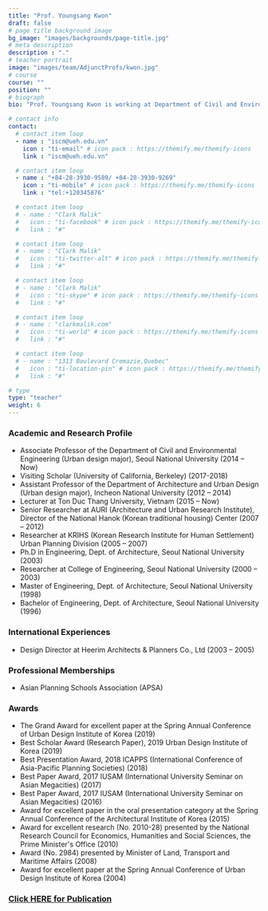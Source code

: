 ```yaml
---
title: "Prof. Youngsang Kwon"
draft: false
# page title background image
bg_image: "images/backgrounds/page-title.jpg"
# meta description
description : "."
# teacher portrait
image: "images/team/AdjunctProfs/kwon.jpg"
# course
course: ""
position: ""
# biograph
bio: "Prof. Youngsang Kwon is working at Department of Civil and Environmental Engineering, Seoul National University."

# contact info
contact:
  # contact item loop
  - name : "iscm@ueh.edu.vn"
    icon : "ti-email" # icon pack : https://themify.me/themify-icons
    link : "iscm@ueh.edu.vn"

  # contact item loop
  - name : "+84-28-3930-9589/ +84-28-3930-9269"
    icon : "ti-mobile" # icon pack : https://themify.me/themify-icons
    link : "tel:+120345876"

  # contact item loop
  # - name : "Clark Malik"
  #   icon : "ti-facebook" # icon pack : https://themify.me/themify-icons
  #   link : "#"

  # contact item loop
  # - name : "Clark Malik"
  #   icon : "ti-twitter-alt" # icon pack : https://themify.me/themify-icons
  #   link : "#"

  # contact item loop
  # - name : "Clark Malik"
  #   icon : "ti-skype" # icon pack : https://themify.me/themify-icons
  #   link : "#"

  # contact item loop
  # - name : "clarkmalik.com"
  #   icon : "ti-world" # icon pack : https://themify.me/themify-icons
  #   link : "#"

  # contact item loop
  # - name : "1313 Boulevard Cremazie,Quebec"
  #   icon : "ti-location-pin" # icon pack : https://themify.me/themify-icons
  #   link : "#"

# type
type: "teacher"
weight: 6
---
```


### Academic and Research Profile
* Associate Professor of the Department of Civil and Environmental Engineering (Urban design major), Seoul National University (2014 – Now)
* Visiting Scholar (University of California, Berkeley) (2017-2018)
* Assistant Professor of the Department of Architecture and Urban Design (Urban design major), Incheon National University (2012 – 2014)
* Lecturer at Ton Duc Thang University, Vietnam (2015 – Now)
* Senior Researcher at AURI (Architecture and Urban Research Institute), Director of the National Hanok (Korean traditional housing) Center (2007 – 2012)
* Researcher at KRIHS (Korean Research Institute for Human Settlement) Urban Planning Division (2005 – 2007)
* Ph.D in Engineering, Dept. of Architecture, Seoul National University (2003)
* Researcher at College of Engineering, Seoul National University (2000 – 2003)
* Master of Engineering, Dept. of Architecture, Seoul National University (1998)
* Bachelor of Engineering, Dept. of Architecture, Seoul National University (1996)


### International Experiences
* Design Director at Heerim Architects & Planners Co., Ltd (2003 – 2005)


### Professional Memberships
* Asian Planning Schools Association (APSA) 

### Awards
* The Grand Award for excellent paper at the Spring Annual Conference of Urban Design Institute of Korea (2019)
* Best Scholar Award (Research Paper), 2019 Urban Design Institute of Korea (2019)
* Best Presentation Award, 2018 ICAPPS (International Conference of Asia-Pacific Planning Societies) (2018)
* Best Paper Award, 2017 IUSAM (International University Seminar on Asian Megacities) (2017)
* Best Paper Award, 2017 IUSAM (International University Seminar on Asian Megacities) (2016)
* Award for excellent paper in the oral presentation category at the Spring Annual Conference of the Architectural Institute of Korea (2015)
* Award for excellent research (No. 2010-28) presented by the National Research Council for Economics, Humanities and Social Sciences, the Prime Minister's Office (2010)
* Award (No. 2984) presented by Minister of Land, Transport and Maritime Affairs (2008)
* Award for excellent paper at the Spring Annual Conference of Urban Design Institute of Korea (2004) 

### [Click HERE for Publication](https://scholar.google.com.sg/citations?user=ObmB2egAAAAJ&hl=en)